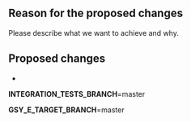 ## Reason for the proposed changes

Please describe what we want to achieve and why.

## Proposed changes

-

<!--- If needed, choose which branch of the gsy-backend-integration-tests repository will be used to run integration tests. Please only edit the name of the branch. -->
**INTEGRATION_TESTS_BRANCH**=master
<!--- If needed, choose which gsy-e branch should be used to build docker image to execute integration tests.-->
**GSY_E_TARGET_BRANCH**=master
